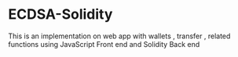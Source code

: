 # ECDSA-Solidity
This is an implementation on web app with wallets , transfer , related functions using JavaScript Front end  and Solidity Back end
